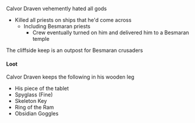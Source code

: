 Calvor Draven vehemently hated all gods
- Killed all priests on ships that he'd come across
	- Including Besmaran priests
		- Crew eventually turned on him and delivered him to a Besmaran temple


The cliffside keep is an outpost for Besmaran crusaders

#### Loot
Calvor Draven keeps the following in his wooden leg
- His piece of the tablet
- Spyglass (Fine)
- Skeleton Key
- Ring of the Ram
- Obsidian Goggles